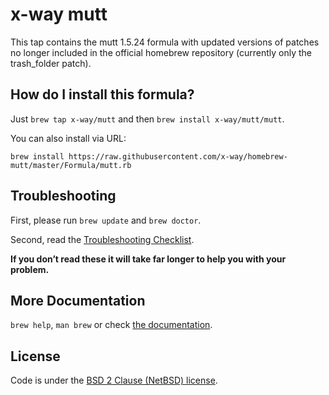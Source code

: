 # x-way mutt

This tap contains the mutt 1.5.24 formula with updated versions of patches no longer included in the official homebrew repository (currently only the trash_folder patch).

## How do I install this formula?

Just `brew tap x-way/mutt` and then `brew install x-way/mutt/mutt`.

You can also install via URL:
```
brew install https://raw.githubusercontent.com/x-way/homebrew-mutt/master/Formula/mutt.rb
```

## Troubleshooting
First, please run `brew update` and `brew doctor`.

Second, read the [Troubleshooting Checklist](https://github.com/Homebrew/homebrew/blob/master/share/doc/homebrew/Troubleshooting.md#troubleshooting).

**If you don’t read these it will take far longer to help you with your problem.**

## More Documentation

`brew help`, `man brew` or check [the documentation](https://github.com/Homebrew/homebrew/tree/master/share/doc/homebrew#readme).

## License
Code is under the [BSD 2 Clause (NetBSD) license](https://github.com/x-way/homebrew-mutt/tree/master/LICENSE.txt).

